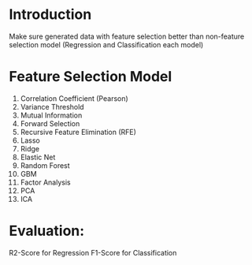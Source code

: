 # Introduction
Make sure generated data with feature selection better than non-feature selection model (Regression and Classification each model)
# Feature Selection Model
1. Correlation Coefficient (Pearson) 
2. Variance Threshold
3. Mutual Information
4. Forward Selection
5. Recursive Feature Elimination (RFE)
6. Lasso
7. Ridge
8. Elastic Net
9. Random Forest
10. GBM
11. Factor Analysis
12. PCA
13. ICA
# Evaluation:
R2-Score for Regression
F1-Score for Classification
